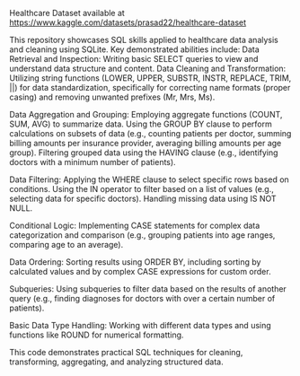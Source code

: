Healthcare Dataset available at https://www.kaggle.com/datasets/prasad22/healthcare-dataset

This repository showcases SQL skills applied to healthcare data analysis and cleaning using SQLite. Key demonstrated abilities include:
Data Retrieval and Inspection: Writing basic SELECT queries to view and understand data structure and content.
Data Cleaning and Transformation:
Utilizing string functions (LOWER, UPPER, SUBSTR, INSTR, REPLACE, TRIM, ||) for data standardization, specifically for correcting name formats (proper casing) and removing unwanted prefixes (Mr, Mrs, Ms).

Data Aggregation and Grouping:
Employing aggregate functions (COUNT, SUM, AVG) to summarize data.
Using the GROUP BY clause to perform calculations on subsets of data (e.g., counting patients per doctor, summing billing amounts per insurance provider, averaging billing amounts per age group).
Filtering grouped data using the HAVING clause (e.g., identifying doctors with a minimum number of patients).

Data Filtering:
Applying the WHERE clause to select specific rows based on conditions.
Using the IN operator to filter based on a list of values (e.g., selecting data for specific doctors).
Handling missing data using IS NOT NULL.

Conditional Logic: Implementing CASE statements for complex data categorization and comparison (e.g., grouping patients into age ranges, comparing age to an average).

Data Ordering: Sorting results using ORDER BY, including sorting by calculated values and by complex CASE expressions for custom order.

Subqueries: Using subqueries to filter data based on the results of another query (e.g., finding diagnoses for doctors with over a certain number of patients).

Basic Data Type Handling: Working with different data types and using functions like ROUND for numerical formatting.

This code demonstrates practical SQL techniques for cleaning, transforming, aggregating, and analyzing structured data.
